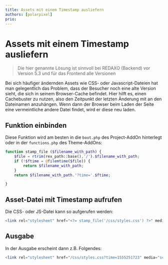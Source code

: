 ```yaml
---
title: Assets mit einem Timestamp ausliefern
authors: [polarpixel]
prio:
---
```


# Assets mit einem Timestamp ausliefern

> Die hier genannte Lösung ist sinnvoll bei REDAXO (Backend) vor Version 5.3 und für das Frontend alle Versionen

Bei sich häufiger ändernden Assets wie CSS- oder Javascript-Dateien hat man gelegentlich das Problem, dass der Besucher noch eine alte Version sieht, die sich in seinem Browser-Cache befindet. Hier hilft es, einen Cachebuster zu nutzen, also den Zeitpunkt der letzten Änderung mit an den Dateinamen anzuhängen. Wenn dann der Browser beim Laden der Seite eine vermeintliche andere Datei findet, wird er diese neu laden.

## Funktion einbinden

Diese Funktion wird am besten in die `boot.php` des Project-AddOn hinterlegt oder in der `functions.php` des Theme-AddOns:

```php
function stamp_file ($filename_with_path) {    
    $file = rtrim(rex_path::base(),'/').$filename_with_path;    
    if (!$ftime = @filemtime($file)) {
        return $filename_with_path;
    }
    return $filename_with_path.'?time='.$ftime;

}
```

## Asset-Datei mit Timestamp aufrufen

Die CSS- oder JS-Datei kann so aufgerufen werden:

```php
<link rel="stylesheet" href="<?= stamp_file('/css/styles.css') ?>" media="screen,print">
```

## Ausgabe

In der Ausgabe erscheint dann z.B. Folgendes:

```php
<link rel="stylesheet" href="/css/styles.css?time=1555251723" media="screen,print">
```

